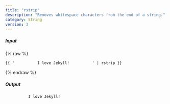 ```yaml
---
title: "rstrip"
description: "Removes whitespace characters from the end of a string."
category: String
version: 3
---
```

##### Input
{% raw %}
~~~liquid
{{ '          I love Jekyll!          ' | rstrip }}
~~~
{% endraw %}

##### Output

~~~html
          I love Jekyll!
~~~
